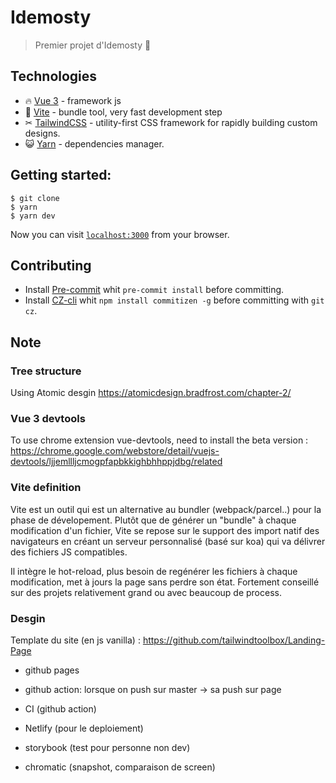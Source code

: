# Idemosty

> Premier projet d'Idemosty 👏

## Technologies

-  🔥 [Vue 3](https://v3.vuejs.org/guide/introduction.html) - framework js
-  🚀 [Vite](https://vitejs.dev/guide/) - bundle tool, very fast development step
-  ✂ [TailwindCSS](https://tailwindcss.com/) - utility-first CSS framework for rapidly building custom designs.
-  😺 [Yarn](https://yarnpkg.com/) - dependencies manager.

## Getting started:

```shell
$ git clone
$ yarn
$ yarn dev
```

Now you can visit [`localhost:3000`](http://localhost:3000) from your browser.

## Contributing

-  Install [Pre-commit](https://pre-commit.com/) whit `pre-commit install` before committing.
-  Install [CZ-cli](https://github.com/commitizen/cz-cli) whit `npm install commitizen -g` before committing with `git cz`.

## Note

### Tree structure

Using Atomic desgin
https://atomicdesign.bradfrost.com/chapter-2/

### Vue 3 devtools

To use chrome extension vue-devtools, need to install the beta version : https://chrome.google.com/webstore/detail/vuejs-devtools/ljjemllljcmogpfapbkkighbhhppjdbg/related

### Vite definition

Vite est un outil qui est un alternative au bundler (webpack/parcel..) pour la phase de dévelopement. Plutôt que de générer un "bundle" à chaque modification d'un fichier, Vite se repose sur le support des import natif des navigateurs en créant un serveur personnalisé (basé sur koa) qui va délivrer des fichiers JS compatibles.

Il intègre le hot-reload, plus besoin de regénérer les fichiers à chaque modification, met à jours la page sans perdre son état.
Fortement conseillé sur des projets relativement grand ou avec beaucoup de process.

### Desgin

Template du site (en js vanilla) : https://github.com/tailwindtoolbox/Landing-Page

-  github pages
-  github action: lorsque on push sur master -> sa push sur page


- CI (github action)
- Netlify (pour le deploiement)
- storybook (test pour personne non dev)
- chromatic (snapshot, comparaison de screen)